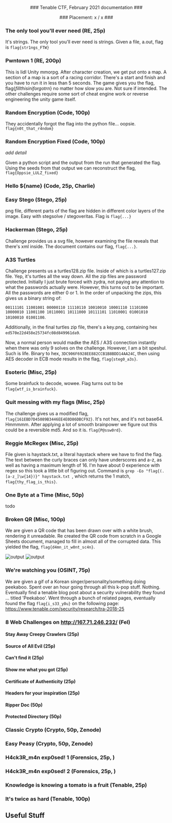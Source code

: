 <p align="center"> ### Tenable CTF, February 2021 documentation ### </p>
<p align="center"> ### Placement: x / x ### </p>


### The only tool you'll ever need (RE, 25p)

It's strings. The only tool you'll ever need is strings. Given a file, a.out, flag is `flag{str1ngs_FTW}`

### Pwntown 1 (RE, 200p)

This is lidl Unity mmorpg. After character creation, we get put onto a map. A section of a map is a sort of a racing corridor. There's a start and finish and you have to run it in less than 5 seconds. The game gives you the flag, flag{*fillthisiniforgotrn*} no matter how slow you are. Not sure if intended. The other challenges require some sort of cheat engine work or reverse engineering the unity game itself.

### Random Encryption (Code, 100p)

They accidentally forgot the flag into the python file... oopsie. `flag{n0t_that_r4ndom}`

### Random Encryption Fixed (Code, 100p)

*add detail*

Given a python script and the output from the run that generated the flag. Using the seeds from that output we can reconstruct the flag, `flag{Oppsie_LULZ_fixed}`

### Hello ${name} (Code, 25p, Charlie)

### Easy Stego (Stego, 25p)

png file, different parts of the flag are hidden in different color layers of the image. Easy with stegsolve / stegoveritas. Flag is `flag{...}`

### Hackerman (Stego, 25p)

Challenge provides us a svg file, however examining the file reveals that there's xml inside. The document contains our flag, `flag{...}`.

### A3S Turtles

Challenge presents us a turtles128.zip file. Inside of which is a turtles127.zip file. Yep, it's turtles all the way down. All the zip files are password protected. Initially I just brute forced with zydra, not paying any attention to what the passwords actually were. However, this turns out to be important. All the passwords are either 0 or 1. In the order of unpacking the zips, this gives us a binary string of:

`00111101 11001001 00000110 11110110 10010010 10001110 11101000 10000010 11001100 10110001 10111000 10111101 11010001 01001010 10100010 01001100`. 

Additionally, in the final turtles zip file, there's a key.png, containing hex `ed570e22d458e25734fc08d849961da9`.

Now, a normal person would madke the AES / A3S connection instantly when there was only 9 solves on the challenge. However, I am a bit speshul. Such is life. Binary to hex, `3DC906F6928EE882CCB1B8BDD14AA24C`, then using AES decoder in ECB mode results in the flag, `flag{steg0_a3s}`.

### Esoteric (Misc, 25p)

Some brainfuck to decode, wowee. Flag turns out to be `flag{wtf_is_brainfuck}`.

### Quit messing with my flags (Misc, 25p)

The challenge gives us a modified flag, `flag{161EBD7D45089B3446EE4E0D86DBCF92}`. It's not hex, and it's not base64. Hmmmmm. After applying a lot of smooth brainpower we figure out this could be a reversible md5. And so it is. `flag{P@ssw0rd}`.

### Reggie McRegex (Misc, 25p)

File given is haystack.txt, a literal haystack where we have to find the flag. The text between the curly braces can only have underscores and a-z, as well as having a maximum length of 16. I'm have about 0 experience with regex so this took a little bit of figuring out. Command is `grep -Eo "flag{(.[a-z_]\w{14})}" haystack.txt `, which returns the 1 match, `flag{thy_flag_is_this}`.

### One Byte at a Time (Misc, 50p)

todo

### Broken QR (Misc, 100p)

We are given a QR code that has been drawn over with a white brush, rendering it unreadable. Re created the QR code from scratch in a Google Sheets document, managed to fill in almost all of the corrupted data. This yielded the flag, `flag{d4mn_it_w0nt_sc4n}`.

![output](https://cdn.discordapp.com/attachments/534004815160934410/812408042301423646/broken_qr.png)
![output](https://cdn.discordapp.com/attachments/534004815160934410/812408701125918800/unknown.png)

### We're watching you (OSINT, 75p)

We are given a gif of a Korean singer/personality/something doing peekaboo. Spent over an hour going through all this k-pop stuff. Nothing. Eventually find a tenable blog post about a security vulnerability they found ... titled 'Peekaboo'. Went through a bunch of related pages, eventually found the flag `flag{i_s33_y0u}` on the following page: https://www.tenable.com/security/research/tra-2018-25

### 8 Web Challenges on http://167.71.246.232/ (Fel)

#### Stay Away Creepy Crawlers (25p)

#### Source of All Evil (25p)

#### Can't find it (25p)

#### Show me what you got (25p)

#### Certificate of Authenticity (25p)

#### Headers for your inspiration (25p)

#### Ripper Doc (50p)

#### Protected Directory (50p)

### Classic Crypto (Crypto, 50p, Zenode)

### Easy Peasy (Crypto, 50p, Zenode)

### H4ck3R_m4n exp0sed! 1 (Forensics, 25p, )

### H4ck3R_m4n exp0sed! 2 (Forensics, 25p, )

### Knowledge is knowing a tomato is a fruit (Tenable, 25p)

### It's twice as hard (Tenable, 100p)

## Useful Stuff

